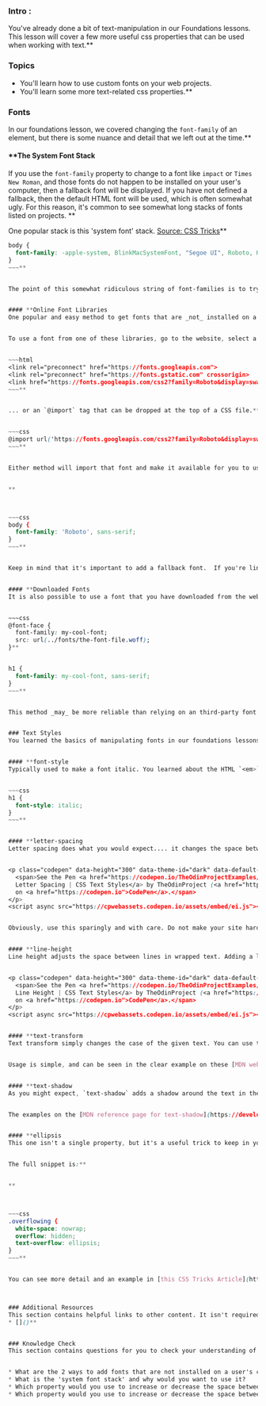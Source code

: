 ### Intro :
>
You've already done a bit of text-manipulation in our Foundations lessons. This lesson will cover a few more useful css properties that can be used when working with text.**


###  Topics
* You'll learn how to use custom fonts on your web projects.
* You'll learn some more text-related css properties.**


### Fonts
In our foundations lesson, we covered changing the `font-family` of an element, but there is some nuance and detail that we left out at the time.**


#### **The System Font Stack
 If you use the `font-family` property to change to a font like `impact` or `Times New Roman`, and those fonts do not happen to be installed on your user's computer, then a fallback font will be displayed.  If you have not defined a fallback, then the default HTML font will be used, which is often somewhat ugly. For this reason, it's common to see somewhat long stacks of fonts listed on projects. **


One popular stack is this 'system font' stack. [Source: CSS Tricks](https://css-tricks.com/snippets/css/system-font-stack/)**


~~~css
body {
  font-family: -apple-system, BlinkMacSystemFont, "Segoe UI", Roboto, Helvetica, Arial, sans-serif, "Apple Color Emoji", "Segoe UI Emoji", "Segoe UI Symbol";
}
~~~**


The point of this somewhat ridiculous string of font-families is to try using the default font of the system's user interface. It will go through each of those fonts until it finds one that is installed on the system, and then use that. Using a stack like this often produces pleasing results, especially if you're going for a somewhat 'neutral' font style.**


#### **Online Font Libraries
One popular and easy method to get fonts that are _not_ installed on a user's computer is to use an online font library like [Google Fonts](https://fonts.google.com/), [Font Library](https://fontlibrary.org/) or the premium, but non-free [Adobe Fonts](https://fonts.adobe.com/).**


To use a font from one of these libraries, go to the website, select a font and then copy a snippet from the website to import that font from their server into your website. You'll be given either a `<link>` tag to put in your HTML like so....**


~~~html
<link rel="preconnect" href="https://fonts.googleapis.com">
<link rel="preconnect" href="https://fonts.gstatic.com" crossorigin>
<link href="https://fonts.googleapis.com/css2?family=Roboto&display=swap" rel="stylesheet">
~~~**


... or an `@import` tag that can be dropped at the top of a CSS file.**


~~~css
@import url('https://fonts.googleapis.com/css2?family=Roboto&display=swap');
~~~**


Either method will import that font and make it available for you to use in your CSS:**


**



~~~css
body {
  font-family: 'Roboto', sans-serif;
}
~~~**


Keep in mind that it's important to add a fallback font.  If you're linking to an external API, you have no guarantee that the URL won't change, or that the external API won't go down at some point. Having a reasonable fallback means that if something goes wrong, at least your site won't look completely broken.**


#### **Downloaded Fonts
It is also possible to use a font that you have downloaded from the web. In your CSS file, you import and define a custom font using the `@font-face` rule, and then use as you would any other font-family.**


~~~css
@font-face {
  font-family: my-cool-font;
  src: url(../fonts/the-font-file.woff);
}**


h1 {
  font-family: my-cool-font, sans-serif;
}
~~~**


This method _may_ be more reliable than relying on an third-party font API, but it is always wise to include a fallback.**


### Text Styles
You learned the basics of manipulating fonts in our foundations lessons, but there is quite a bit more that you can do with CSS when it comes to manipulating text styles. These rules are all relatively simple and self-explanatory. You can refer to the docs for any questions you might have.**


#### **font-style
Typically used to make a font italic. You learned about the HTML `<em>` tag which uses an italic font, but `<em>` _also_ signifies that the text it wraps is significant, or should be emphasized in some way. A good rule of thumb to follow is that if you just want text to be italic (or bold, underlined, highlighted, etc.), use a CSS property. Otherwise if text should have some sort of semantic emphasis, use the correct HTML element. For example, if you want all your header text to be italic you should use `font-style` to accomplish this. If you want some text in the _middle of a sentence_ to appear italic in order to emphasize that text, it is appropriate to use an `em` element.**


~~~css
h1 {
  font-style: italic;
}
~~~**


#### **letter-spacing
Letter spacing does what you would expect.... it changes the space between letters in a word. This can be useful for adjusting custom fonts that you feel have too much or too little space. Can also be aesthetically pleasing in some cases, like headers.**


<p class="codepen" data-height="300" data-theme-id="dark" data-default-tab="css,result" data-slug-hash="MWomjGr" data-editable="true" data-user="TheOdinProjectExamples" style="height: 300px; box-sizing: border-box; display: flex; align-items: center; justify-content: center; border: 2px solid; margin: 1em 0; padding: 1em;">
  <span>See the Pen <a href="https://codepen.io/TheOdinProjectExamples/pen/MWomjGr">
  Letter Spacing | CSS Text Styles</a> by TheOdinProject (<a href="https://codepen.io/TheOdinProjectExamples">@TheOdinProjectExamples</a>)
  on <a href="https://codepen.io">CodePen</a>.</span>
</p>
<script async src="https://cpwebassets.codepen.io/assets/embed/ei.js"></script>**


Obviously, use this sparingly and with care. Do not make your site hard to read!**


#### **line-height
Line height adjusts the space between lines in wrapped text. Adding a little line-height can increase readability**


<p class="codepen" data-height="300" data-theme-id="dark" data-default-tab="css,result" data-slug-hash="vYZmXzY" data-editable="true" data-user="TheOdinProjectExamples" style="height: 300px; box-sizing: border-box; display: flex; align-items: center; justify-content: center; border: 2px solid; margin: 1em 0; padding: 1em;">
  <span>See the Pen <a href="https://codepen.io/TheOdinProjectExamples/pen/vYZmXzY">
  Line Height | CSS Text Styles</a> by TheOdinProject (<a href="https://codepen.io/TheOdinProjectExamples">@TheOdinProjectExamples</a>)
  on <a href="https://codepen.io">CodePen</a>.</span>
</p>
<script async src="https://cpwebassets.codepen.io/assets/embed/ei.js"></script>**


#### **text-transform
Text transform simply changes the case of the given text. You can use this, for example, to force your heading tags to be all uppercase, or to capitalize every word.**


Usage is simple, and can be seen in the clear example on these [MDN web docs](https://developer.mozilla.org/en-US/docs/Web/CSS/text-transform)**


#### **text-shadow
As you might expect, `text-shadow` adds a shadow around the text in the selected element. This one is best used sparingly, but can be used to great effect in headings or other presentational text.**


The examples on the [MDN reference page for text-shadow](https://developer.mozilla.org/en-US/docs/Web/CSS/text-shadow) show how to use it.**


#### **ellipsis
This one isn't a single property, but it's a useful trick to keep in your toolbox. With the `text-overflow` property, you can truncate overflowing text with an ellipsis. Making an overflow happen, however, requires the use of a couple other properties because the default behavior of text simply printing outside it's container isn't technically considered an `overflow` (that's confusing, I know.  Sorry.)**


The full snippet is:**


**



~~~css
.overflowing {
  white-space: nowrap;
  overflow: hidden;
  text-overflow: ellipsis;
}
~~~**


You can see more detail and an example in [this CSS Tricks Article](https://css-tricks.com/snippets/css/truncate-string-with-ellipsis/).  (Be ready to go look that article up every time you want to use this.)**



### Additional Resources
This section contains helpful links to other content. It isn't required, so consider it supplemental for if you need to dive deeper into something
* []()**


### Knowledge Check
This section contains questions for you to check your understanding of this lesson. If you're having trouble answering the questions below on your own, review the material above to find the answer.**


* What are the 2 ways to add fonts that are not installed on a user's computer?
* What is the 'system font stack' and why would you want to use it?
* Which property would you use to increase or decrease the space between letters in a word?
* Which property would you use to increase or decrease the space between lines in a paragraph?
